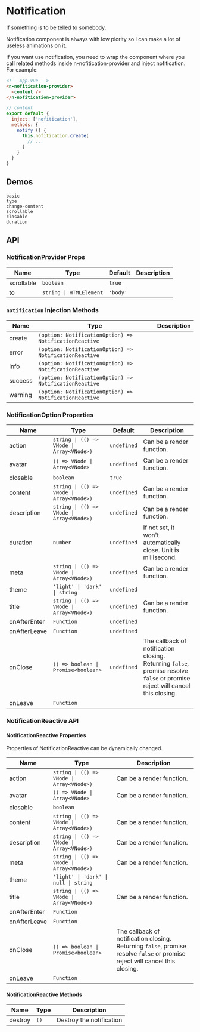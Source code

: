 # Notification
If something is to be telled to somebody.

Notification component is always with low piority so I can make a lot of useless animations on it.

<n-space vertical align="stretch">
<n-alert title="Prerequisite" type="warning">
  If you want use notification, you need to wrap the component where you call related methods inside <n-text code>n-nofitication-provider</n-text> and inject <n-text code>nofitication</n-text>.
</n-alert>
For example:

```html
<!-- App.vue -->
<n-nofitication-provider>
  <content />
</n-nofitication-provider>
```

```js
// content
export default {
  inject: ['nofitication'],
  methods: {
    notify () {
      this.nofitication.create(
        // ...
      )
    }
  }
}
```
</n-space>

## Demos
```demo
basic
type
change-content
scrollable
closable
duration
```

## API
### NotificationProvider Props
|Name|Type|Default|Description|
|-|-|-|-|
|scrollable|`boolean`|`true`||
|to|`string \| HTMLElement`|`'body'`||

### `notification` Injection Methods
|Name|Type|Description|
|-|-|-|
|create|`(option: NotificationOption) => NotificationReactive`||
|error|`(option: NotificationOption) => NotificationReactive`||
|info|`(option: NotificationOption) => NotificationReactive`||
|success|`(option: NotificationOption) => NotificationReactive`||
|warning|`(option: NotificationOption) => NotificationReactive`||

### NotificationOption Properties
|Name|Type|Default|Description|
|-|-|-|-|
|action|`string \| (() => VNode \| Array<VNode>)`|`undefined`|Can be a render function.|
|avatar|`() => VNode \| Array<VNode>`|`undefined`|Can be a render function.|
|closable|`boolean`|`true`||
|content|`string \| (() => VNode \| Array<VNode>)`|`undefined`|Can be a render function.|
|description|`string \| (() => VNode \| Array<VNode>)`|`undefined`|Can be a render function.|
|duration|`number`|`undefined`|If not set, it won't automatically close. Unit is millisecond.|
|meta|`string \| (() => VNode \| Array<VNode>)`|`undefined`|Can be a render function.|
|theme|`'light' \| 'dark' \| string`|`undefined`||
|title|`string \| (() => VNode \| Array<VNode>)`|`undefined`|Can be a render function.|
|onAfterEnter|`Function`|`undefined`||
|onAfterLeave|`Function`|`undefined`||
|onClose|`() => boolean \| Promise<boolean>`|`undefined`|The callback of notification closing. Returning `false`, promise resolve `false` or promise reject will cancel this closing.|
|onLeave|`Function`|||

### NotificationReactive API
#### NotificationReactive Properties
Properties of NotificationReactive can be dynamically changed.

|Name|Type|Description|
|-|-|-|
|action|`string \| (() => VNode \| Array<VNode>)`|Can be a render function.|
|avatar|`() => VNode \| Array<VNode>`|Can be a render function.|
|closable|`boolean`||
|content|`string \| (() => VNode \| Array<VNode>)`|Can be a render function.|
|description|`string \| (() => VNode \| Array<VNode>)`|Can be a render function.|
|meta|`string \| (() => VNode \| Array<VNode>)`|Can be a render function.|
|theme|`'light' \| 'dark' \| null \| string`||
|title|`string \| (() => VNode \| Array<VNode>)`|Can be a render function.|
|onAfterEnter|`Function`||
|onAfterLeave|`Function`||
|onClose|`() => boolean \| Promise<boolean>`|The callback of notification closing. Returning `false`, promise resolve `false` or promise reject will cancel this closing.|
|onLeave|`Function`||

#### NotificationReactive Methods
|Name|Type|Description|
|-|-|-|
|destroy|`()`|Destroy the notification|
